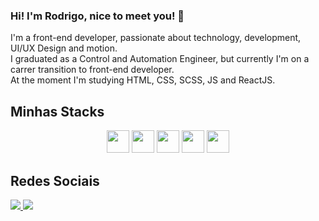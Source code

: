 <h3>Hi! I'm Rodrigo, nice to meet you! 👋</h3>

<p>I'm a front-end developer, passionate about technology, development, UI/UX Design and motion. </br>
I graduated as a Control and Automation Engineer, but currently I'm on a carrer transition to front-end developer. </br>
At the moment I'm studying HTML, CSS, SCSS, JS and ReactJS.
</p>

## Minhas Stacks
<div align="center">
<img src="https://cdn.jsdelivr.net/gh/devicons/devicon/icons/html5/html5-original.svg" style="width: 36px; height: 36px;"/> 
<img src="https://cdn.jsdelivr.net/gh/devicons/devicon/icons/css3/css3-original.svg" style="width: 36px; height: 36px;"/>
<img src="https://cdn.jsdelivr.net/gh/devicons/devicon/icons/sass/sass-original.svg" style="width: 36px; height: 36px;"/> 
<img src="https://cdn.jsdelivr.net/gh/devicons/devicon/icons/javascript/javascript-original.svg" style="width: 36px; height: 36px;"/>
<img src="https://cdn.jsdelivr.net/gh/devicons/devicon/icons/react/react-original.svg" style="width: 36px; height: 36px;"/>
</div>


## Redes Sociais
<div> 
<a href = "mailto:contato@seu-usuário-aqui">
  <img src="https://img.shields.io/badge/Gmail-D14836?style=for-the-badge&logo=gmail&logoColor=white" target="_blank">
</a>
  
<a href="https://www.linkedin.com/in/seu-usuário-linkedln-aqui" target="_blank">
  <img src="https://img.shields.io/badge/-LinkedIn-%230077B5?style=for-the-badge&logo=linkedin&logoColor=white" target="_blank">
</a>   
</div>

